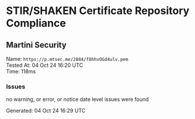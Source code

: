 # STIR/SHAKEN Certificate Repository Compliance

## Martini Security

Name: `https://p.mtsec.me/2884/f8hhvOGd4ulv.pem`\
Tested At: 04 Oct 24 16:20 UTC\
Time: 118ms

### Issues

no warning, or error, or notice date level issues were found

Generated: 04 Oct 24 16:29 UTC